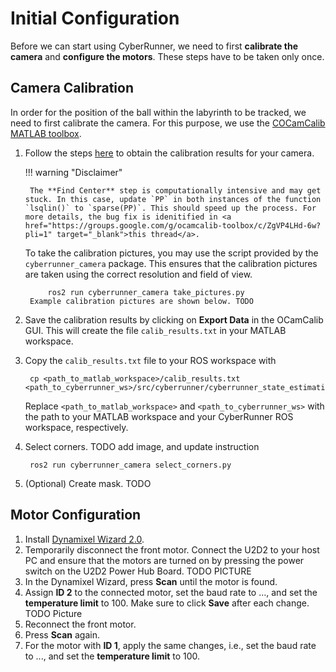 Initial Configuration
=====

Before we can start using CyberRunner, we need to first **calibrate the camera** and **configure the motors**. These steps have to be taken only once. 

## Camera Calibration

In order for the position of the ball within the labyrinth to be tracked, we need to first calibrate the camera. For this purpose, we use the <a href="https://sites.google.com/site/scarabotix/ocamcalib-omnidirectional-camera-calibration-toolbox-for-matlab" target="_blank">COCamCalib MATLAB toolbox</a>.

1. Follow the steps <a href="https://sites.google.com/site/scarabotix/ocamcalib-omnidirectional-camera-calibration-toolbox-for-matlab" target="_blank">here</a> to obtain the calibration results for your camera. 

    !!! warning "Disclaimer"

        The **Find Center** step is computationally intensive and may get stuck. In this case, update `PP` in both instances of the function `lsqlin()` to `sparse(PP)`. This should speed up the process. For more details, the bug fix is idenitified in <a href="https://groups.google.com/g/ocamcalib-toolbox/c/ZgVP4LHd-6w?pli=1" target="_blank">this thread</a>.

    To take the calibration pictures, you may use the script provided by the `cyberrunner_camera` package. This ensures that the calibration pictures are taken using the correct resolution and field of view.

            ros2 run cyberrunner_camera take_pictures.py
        Example calibration pictures are shown below. TODO

3. Save the calibration results by clicking on **Export Data** in the OCamCalib GUI. This will create the file `calib_results.txt` in your MATLAB workspace.

4. Copy the `calib_results.txt` file to your ROS workspace with

        cp <path_to_matlab_workspace>/calib_results.txt <path_to_cyberrunner_ws>/src/cyberrunner/cyberrunner_state_estimation/cyberrunner_state_estimation/data
    Replace `<path_to_matlab_workspace>` and `<path_to_cyberrunner_ws>` with the path to your MATLAB workspace and your CyberRunner ROS workspace, respectively.

5. Select corners. TODO add image, and update instruction

        ros2 run cyberrunner_camera select_corners.py
        
6. (Optional) Create mask. TODO

## Motor Configuration

1. Install [Dynamixel Wizard 2.0](https://emanual.robotis.com/docs/en/software/dynamixel/dynamixel_wizard2/).
2. Temporarily disconnect the front motor. Connect the U2D2 to your host PC and ensure that the motors are turned on by pressing the power switch on the U2D2 Power Hub Board. TODO PICTURE
3. In the Dynamixel Wizard, press **Scan** until the motor is found.
4. Assign **ID 2** to the connected motor, set the baud rate to ..., and set the **temperature limit** to 100. Make sure to click **Save** after each change. TODO Picture
5. Reconnect the front motor.
6. Press **Scan** again.
7. For the motor with **ID 1**, apply the same changes, i.e., set the baud rate to ..., and set the **temperature limit** to 100.


